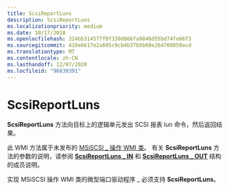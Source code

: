 ```yaml
---
title: ScsiReportLuns
description: ScsiReportLuns
ms.localizationpriority: medium
ms.date: 10/17/2018
ms.openlocfilehash: 324bb314577f0f330d866fa9846d55bd74fe66f3
ms.sourcegitcommit: 418e6617e2a695c9cb4b37b5b60e264760858acd
ms.translationtype: MT
ms.contentlocale: zh-CN
ms.lasthandoff: 12/07/2020
ms.locfileid: "96839391"
---
```

# <a name="scsireportluns"></a>ScsiReportLuns


**ScsiReportLuns** 方法向目标上的逻辑单元发出 SCSI 报表 lun 命令，然后返回结果。

此 WMI 方法属于未发布的 [MSiSCSI \_ 操作 WMI 类](msiscsi-operations-wmi-class.md)。 有关 **ScsiReportLuns** 方法的参数的说明，请参阅 [**ScsiReportLuns \_ IN**](/windows-hardware/drivers/ddi/iscsiop/ns-iscsiop-_scsireportluns_in) 和 [**ScsiReportLuns \_ OUT**](/windows-hardware/drivers/ddi/iscsiop/ns-iscsiop-_scsireportluns_out) 结构的成员说明。

实现 MSiSCSI 操作 WMI 类的微型端口驱动程序 \_ 必须支持 **ScsiReportLuns**。

 

